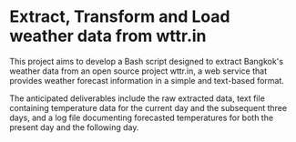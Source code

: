 # Extract, Transform and Load weather data from wttr.in

This project aims to develop a Bash script designed to extract Bangkok's weather data from an open source project wttr.in, a web service that provides weather forecast information in a simple and text-based format.

The anticipated deliverables include the raw extracted data, text file containing temperature data for the current day and the subsequent three days, and a log file documenting forecasted temperatures for both the present day and the following day.